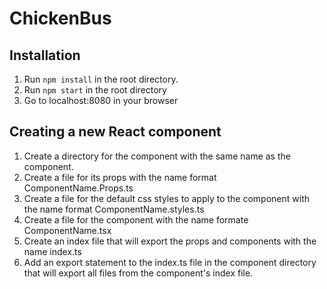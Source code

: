 # ChickenBus
## Installation
1. Run `npm install` in the root directory.
2. Run `npm start` in the root directory
3. Go to localhost:8080 in your browser

## Creating a new React component
1. Create a directory for the component with the same name as the component.
2. Create a file for its props with the name format ComponentName.Props.ts
3. Create a file for the default css styles to apply to the component with the name format ComponentName.styles.ts
4. Create a file for the component with the name formate ComponentName.tsx
5. Create an index file that will export the props and components with the name index.ts
6. Add an export statement to the index.ts file in the component directory that will export all files from the component's index file.
